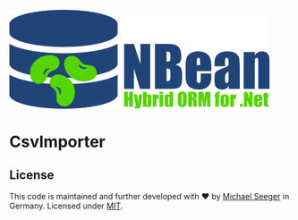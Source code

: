 

![NBeanLogo](../Assets/NBeanLogoLs_md.png)

# CsvImporter




## License

This code is maintained and further developed with :heart: by [Michael Seeger](https://github.com/miseeger) in Germany. Licensed under [MIT](https://github.com/miseeger/NBean/blob/main/LICENSE.txt).

